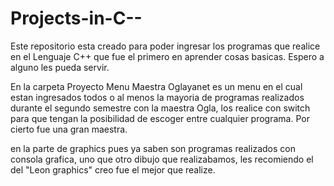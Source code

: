 # Projects-in-C--
Este repositorio esta creado para poder ingresar los programas que realice en el Lenguaje C++ que fue el primero en aprender cosas basicas. Espero a alguno les
pueda servir.

En la carpeta Proyecto Menu Maestra Oglayanet es un menu en el cual estan ingresados todos o al menos la mayoria de programas realizados durante el segundo
semestre con la maestra Ogla, los realice con switch para que tengan la posibilidad de escoger entre cualquier programa. Por cierto fue una gran maestra.

en la parte de graphics pues ya saben son programas realizados con consola grafica, uno que otro dibujo que realizabamos, les recomiendo el del "Leon graphics" creo fue
el mejor que realize.

